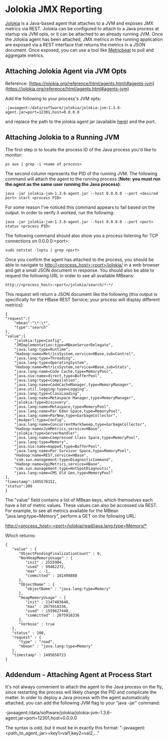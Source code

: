 # Jolokia JMX Reporting

[Jolokia](https://jolokia.org/) is a Java-based agent that attaches to a JVM and exposes JMX metrics via REST.  Jolokia can be configured to attach to a Java process at startup via JVM opts, or it can be attached to an already running JVM.  Once the Jolokia agent has been attached, JMX metrics in the running application are exposed via a REST interface that returns the metrics in a JSON document.  Once exposed, you can use a tool like [Metricbeat](https://www.elastic.co/guide/en/beats/metricbeat/current/index.html) to pull and aggregate metrics.

## Attaching Jolokia Agent via JVM Opts

Reference: [https://jolokia.org/reference/html/agents.html\#agents-jvm](https://jolokia.org/reference/html/agents.html#agents-jvm)

Add the following to your process's JVM opts:

`-javaagent:/data/software/jolokia/jolokia-jvm-1.3.6-agent.jar=port=12301,host=0.0.0.0`

and replace the path to the jolokia agent jar \(available [here](https://jolokia.org/download.html)\) and the port.

## Attaching Jolokia to a Running JVM

​​​The first step is to locate the process ID of the Java process you'd like to monitor:

`ps aux | grep -i <name of process>`

The second column represents the PID of the running JVM.  The following command will attach the agent to the running process \(**Note: you must run the agent as the same user running the Java process\)**:

`java -jar jolokia-jvm-1.3.6-agent.jar --host 0.0.0.0 --port <desired port> start <process PID>`

For some reason I've noticed this command appears to fail based on the output.  In order to verify it worked, run the following:

`java -jar jolokia-jvm-1.3.6-agent.jar --host 0.0.0.0 --port <port> status <process PID>`

The following command should also show you a process listening for TCP connections on 0.0.0.0:&lt;port&gt;:

`sudo netstat -lnptu | grep <port>`

Once you confirm the agent has attached to the process, you should be able to navigate to [http://&lt;process\_host&gt;:&lt;port&gt;/jolokia/](http://<process_host>:<port>/jolokia/) in a web browser and get a small JSON document in response.  You should also be able to request the following URL in order to see all available MBeans:

`http://<process_host>:<port>/jolokia/search/*:*/`

This request will return a JSON document like the following \(this output is specifically for the HBase REST Service; your process will display different metrics\):

```
{
"request":{
    "mbean":"\*:\*",
    "type":"search"
},
"value":[
    "jolokia:type=Config",
    "JMImplementation:type=MBeanServerDelegate",
    "java.lang:type=Runtime",
    "Hadoop:name=MetricsSystem,service=HBase,sub=Control",
    "java.lang:type=Threading",
    "java.lang:type=OperatingSystem",
    "Hadoop:name=MetricsSystem,service=HBase,sub=Stats",
    "java.lang:name=Code Cache,type=MemoryPool",
    "java.nio:name=direct,type=BufferPool",
    "java.lang:type=Compilation",
    "java.lang:name=CodeCacheManager,type=MemoryManager",
    "java.util.logging:type=Logging",
    "java.lang:type=ClassLoading",
    "java.lang:name=Metaspace Manager,type=MemoryManager",
    "jolokia:type=Discovery",
    "java.lang:name=Metaspace,type=MemoryPool",
    "java.lang:name=Par Eden Space,type=MemoryPool",
    "java.lang:name=ParNew,type=GarbageCollector",
    "jmx4perl:type=Config",
    "java.lang:name=ConcurrentMarkSweep,type=GarbageCollector",
    "Hadoop:name=JvmMetrics,service=HBase",
    "jolokia:type=ServerHandler",
    "java.lang:name=Compressed Class Space,type=MemoryPool",
    "java.lang:type=Memory",
    "java.nio:name=mapped,type=BufferPool",
    "java.lang:name=Par Survivor Space,type=MemoryPool",
    "Hadoop:name=REST,service=HBase",
    "com.sun.management:type=DiagnosticCommand",
    "Hadoop:name=UgiMetrics,service=HBase",
    "com.sun.management:type=HotSpotDiagnostic",
    "java.lang:name=CMS Old Gen,type=MemoryPool"
],
"timestamp":1495570152,
"status":200
}
```

The "value" field contains a list of MBean keys, which themselves each have a list of metric values.  These values can also be accessed via REST.  For example, to see all metrics available for the MBean "java.lang:type=Memory​", perform a GET on the following URL:

[http://&lt;process\_host&gt;:&lt;port&gt;/jolokia/read/​java.lang:type=Memory/\*](http://<process_host>:<port>/jolokia/read/​java.lang:type=Memory/*)

Which returns:

```
{
   "value" : {
      "ObjectPendingFinalizationCount" : 0,
      "NonHeapMemoryUsage" : {
         "init" : 2555904,
         "used" : 99462272,
         "max" : -1,
         "committed" : 101498880
      },
      "ObjectName" : {
         "objectName" : "java.lang:type=Memory"
      },
      "HeapMemoryUsage" : {
         "init" : 2147483648,
         "max" : 2075918336,
         "used" : 1559627440,
         "committed" : 2075918336
      },
      "Verbose" : true
   },
   "status" : 200,
   "request" : {
      "type" : "read",
      "mbean" : "java.lang:type=Memory"
   },
   "timestamp" : 1495658723
}
```



## ​**Addendum - Attaching Agent at Process Start**

It's not always convenient to attach the agent to the Java process on the fly, since restarting the process will likely change the PID and complicate the matter.  In order to deploy a Java process with the agent automatically attached, you can add the following JVM flag to your "java -jar" command:

-javaagent:/data/software/jolokia/jolokia-jvm-1.3.6-agent.jar=port=12301,host=0.0.0.0

The syntax is odd, but it must be in exactly this format: "-javaagent:&lt;path\_to\_agent\_jar&gt;=key1=val1,key2=val2,..."

